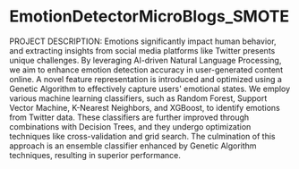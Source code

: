 # EmotionDetectorMicroBlogs_SMOTE
PROJECT DESCRIPTION:
Emotions significantly impact human behavior, and extracting insights from social media platforms like Twitter presents unique challenges. By leveraging AI-driven Natural Language Processing, we aim to enhance emotion detection accuracy in user-generated content online. A novel feature representation is introduced and optimized using a Genetic Algorithm to effectively capture users' emotional states. We employ various machine learning classifiers, such as Random Forest, Support Vector Machine, K-Nearest Neighbors, and XGBoost, to identify emotions from Twitter data. These classifiers are further improved through combinations with Decision Trees, and they undergo optimization techniques like cross-validation and grid search. The culmination of this approach is an ensemble classifier enhanced by Genetic Algorithm techniques, resulting in superior performance.
